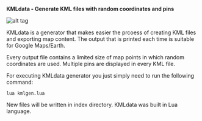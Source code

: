 <b>KMLdata - Generate KML files with random coordinates and pins</b>

![alt tag](https://raw.githubusercontent.com/fsiamp/kmldata-placemarks/master/placemarks.png)

KMLdata is a generator that makes easier the prcoess of creating KML files and exporting map content.
The output that is printed each time is suitable for Google Maps/Earth.

Every output file contains a limited size of map points in which random coordinates are used.
Multiple pins are displayed in every KML file.

For executing KMLdata generator you just simply need to run the following command:

```lua kmlgen.lua```

New files will be written in index directory. KMLdata was built in Lua language.
